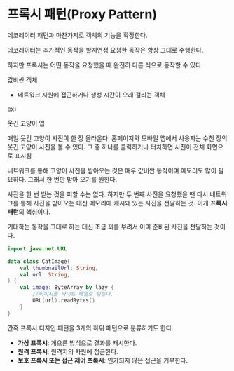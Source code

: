 # 프록시 패턴(Proxy Pattern)

데코레이터 패턴과 마찬가지로 객체의 기능을 확장한다.

데코레이터는 추가적인 동작을 할지언정 요청한 동작은 항상 그대로 수행한다.

하지만 프록시는 어떤 동작을 요청했을 때 완전히 다른 식으로 동작할 수 있다.

값비싼 객체

- 네트워크 자원에 접근하거나 생성 시간이 오래 걸리는 객체

ex)

웃긴 고양이 앱

매일 웃긴 고양이 사진이 한 장 올라온다. 홈페이지와 모바일 앱에서 사용자는 수천 장의 웃긴 고양이 사진을 볼 수 있다. 그 중 하나를 클릭하거나 터치하면 사진이 전체 화면으로 표시됨

네트워크를 통해 고양이 사진을 받아오는 것은 매우 값비싼 동작이며 메모리도 많이 필요하다. 그래서 한 번만 받아 오기를 원한다.

사진을 한 번 받는 것을 피할 수는 없다. 하지만 두 번째 사진을 요청했을 땐 다시 네트워크를 통해 사진을 받아오는 대신 메모리에 캐시돼 있는 사진을 전달하는 것. 이게 **프록시 패턴**의 핵심이다.

기대하는 동작을 그대로 하는 대신 조금 꾀를 부려서 이미 준비된 사진을 전달하는 것이다.

```kotlin
import java.net.URL

data class CatImage(
    val thumbnailUrl: String,
    val url: String,
) {
    val image: ByteArray by lazy {
        //이미지를 바이트 배열로 읽는다.
        URL(url).readBytes()
    }
}
```

간혹 프록시 디자인 패턴을 3개의 하위 패턴으로 분류하기도 한다.

- **가상 프록시**: 게으른 방식으로 결과를 캐시한다.
- **원격 프록시**: 원격지의 자원에 접근한다.
- **보호 프록시 또는 접근 제어 프록시**: 인가되지 않은 접근을 거부한다.
